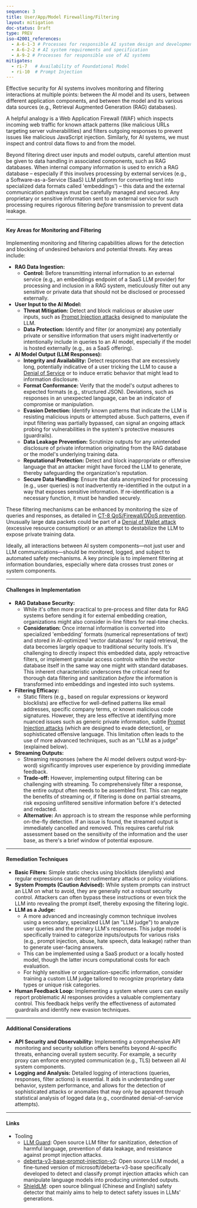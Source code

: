 ```yaml
---
sequence: 3
title: User/App/Model Firewalling/Filtering
layout: mitigation
doc-status: Draft
type: PREV
iso-42001_references:
  - A-6-1-3 # Processes for responsible AI system design and development
  - A-6-2-2 # AI system requirements and specification
  - A-9-2 # Processes for responsible use of AI systems
mitigates:
  - ri-7   # Availability of Foundational Model
  - ri-10  # Prompt Injection
---
```


Effective security for AI systems involves monitoring and filtering interactions at multiple points: between the AI model and its users, between different application components, and between the model and its various data sources (e.g., Retrieval Augmented Generation (RAG) databases).

A helpful analogy is a Web Application Firewall (WAF) which inspects incoming web traffic for known attack patterns (like malicious URLs targeting server vulnerabilities) and filters outgoing responses to prevent issues like malicious JavaScript injection. Similarly, for AI systems, we must inspect and control data flows to and from the model.

Beyond filtering direct user inputs and model outputs, careful attention must be given to data handling in associated components, such as RAG databases. When internal company information is used to enrich a RAG database – especially if this involves processing by external services (e.g., a Software-as-a-Service (SaaS) LLM platform for converting text into specialized data formats called 'embeddings') – this data and the external communication pathways must be carefully managed and secured. Any proprietary or sensitive information sent to an external service for such processing requires rigorous filtering *before* transmission to prevent data leakage.

---
#### Key Areas for Monitoring and Filtering

Implementing monitoring and filtering capabilities allows for the detection and blocking of undesired behaviors and potential threats. Key areas include:

* **RAG Data Ingestion:**
    * **Control:** Before transmitting internal information to an external service (e.g., an embeddings endpoint of a SaaS LLM provider) for processing and inclusion in a RAG system, meticulously filter out any sensitive or private data that should not be disclosed or processed externally.
* **User Input to the AI Model:**
    * **Threat Mitigation:** Detect and block malicious or abusive user inputs, such as [Prompt Injection attacks](#ri-10) designed to manipulate the LLM.
    * **Data Protection:** Identify and filter (or anonymize) any potentially private or sensitive information that users might inadvertently or intentionally include in queries to an AI model, especially if the model is hosted externally (e.g., as a SaaS offering).
* **AI Model Output (LLM Responses):**
    * **Integrity and Availability:** Detect responses that are excessively long, potentially indicative of a user tricking the LLM to cause a [Denial of Service](#ri-7) or to induce erratic behavior that might lead to information disclosure.
    * **Format Conformance:** Verify that the model's output adheres to expected formats (e.g., structured JSON). Deviations, such as responses in an unexpected language, can be an indicator of compromise or manipulation.
    * **Evasion Detection:** Identify known patterns that indicate the LLM is resisting malicious inputs or attempted abuse. Such patterns, even if input filtering was partially bypassed, can signal an ongoing attack probing for vulnerabilities in the system's protective measures (guardrails).
    * **Data Leakage Prevention:** Scrutinize outputs for any unintended disclosure of private information originating from the RAG database or the model's underlying training data.
    * **Reputational Protection:** Detect and block inappropriate or offensive language that an attacker might have forced the LLM to generate, thereby safeguarding the organization's reputation.
    * **Secure Data Handling:** Ensure that data anonymized for processing (e.g., user queries) is not inadvertently re-identified in the output in a way that exposes sensitive information. If re-identification is a necessary function, it must be handled securely.

These filtering mechanisms can be enhanced by monitoring the size of queries and responses, as detailed in [CT-8 QoS/Firewall/DDoS prevention](#CT-8). Unusually large data packets could be part of a [Denial of Wallet attack](#ri-7) (excessive resource consumption) or an attempt to destabilize the LLM to expose private training data.

Ideally, all interactions between AI system components—not just user and LLM communications—should be monitored, logged, and subject to automated safety mechanisms. A key principle is to implement filtering at information boundaries, especially where data crosses trust zones or system components.

---
#### Challenges in Implementation

* **RAG Database Security:**
    * While it's often more practical to pre-process and filter data for RAG systems before sending it for external embedding creation, organizations might also consider in-line filters for real-time checks.
    * **Consideration:** Once internal information is converted into specialized 'embedding' formats (numerical representations of text) and stored in AI-optimized 'vector databases' for rapid retrieval, the data becomes largely opaque to traditional security tools. It's challenging to directly inspect this embedded data, apply retroactive filters, or implement granular access controls within the vector database itself in the same way one might with standard databases. This inherent characteristic underscores the critical need for thorough data filtering and sanitization *before* the information is transformed into embeddings and ingested into such systems.
* **Filtering Efficacy:**
    * Static filters (e.g., based on regular expressions or keyword blocklists) are effective for well-defined patterns like email addresses, specific company terms, or known malicious code signatures. However, they are less effective at identifying more nuanced issues such as generic private information, subtle [Prompt Injection attacks](#ri-10) (which are designed to evade detection), or sophisticated offensive language. This limitation often leads to the use of more advanced techniques, such as an "LLM as a judge" (explained below).
* **Streaming Outputs:**
    * Streaming responses (where the AI model delivers output word-by-word) significantly improves user experience by providing immediate feedback.
    * **Trade-off:** However, implementing output filtering can be challenging with streaming. To comprehensively filter a response, the entire output often needs to be assembled first. This can negate the benefits of streaming or, if filtering is done on partial streams, risk exposing unfiltered sensitive information before it's detected and redacted.
    * **Alternative:** An approach is to stream the response while performing on-the-fly detection. If an issue is found, the streamed output is immediately cancelled and removed. This requires careful risk assessment based on the sensitivity of the information and the user base, as there's a brief window of potential exposure.

---
#### Remediation Techniques

* **Basic Filters:** Simple static checks using blocklists (denylists) and regular expressions can detect rudimentary attacks or policy violations.
* **System Prompts (Caution Advised):** While system prompts can instruct an LLM on what to avoid, they are generally not a robust security control. Attackers can often bypass these instructions or even trick the LLM into revealing the prompt itself, thereby exposing the filtering logic.
* **LLM as a Judge:**
    * A more advanced and increasingly common technique involves using a secondary, specialized LLM (an "LLM judge") to analyze user queries and the primary LLM's responses. This judge model is specifically trained to categorize inputs/outputs for various risks (e.g., prompt injection, abuse, hate speech, data leakage) rather than to generate user-facing answers.
    * This can be implemented using a SaaS product or a locally hosted model, though the latter incurs computational costs for each evaluation.
    * For highly sensitive or organization-specific information, consider training a custom LLM judge tailored to recognize proprietary data types or unique risk categories.
* **Human Feedback Loop:** Implementing a system where users can easily report problematic AI responses provides a valuable complementary control. This feedback helps verify the effectiveness of automated guardrails and identify new evasion techniques.

---
#### Additional Considerations

* **API Security and Observability:** Implementing a comprehensive API monitoring and security solution offers benefits beyond AI-specific threats, enhancing overall system security. For example, a security proxy can enforce encrypted communication (e.g., TLS) between all AI system components.
* **Logging and Analysis:** Detailed logging of interactions (queries, responses, filter actions) is essential. It aids in understanding user behavior, system performance, and allows for the detection of sophisticated attacks or anomalies that may only be apparent through statistical analysis of logged data (e.g., coordinated denial-of-service attempts).

---
#### Links

* Tooling
    * [LLM Guard](https://github.com/protectai/llm-guard): Open source LLM filter for sanitization, detection of harmful language, prevention of data leakage, and resistance against prompt injection attacks.
    * [deberta-v3-base-prompt-injection-v2](https://huggingface.co/protectai/deberta-v3-base-prompt-injection-v2): Open source LLM model, a fine-tuned version of microsoft/deberta-v3-base specifically developed to detect and classify prompt injection attacks which can manipulate language models into producing unintended outputs.
    * [ShieldLM](https://github.com/thu-coai/ShieldLM): open source bilingual (Chinese and English) safety detector that mainly aims to help to detect safety issues in LLMs' generations.
